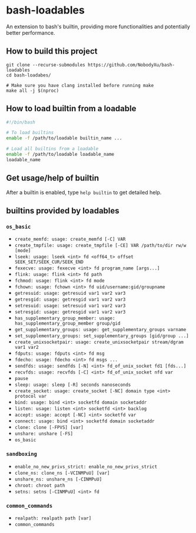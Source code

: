 # bash-loadables

An extension to bash's builtin, providing more functionalities and potentially better performance.

## How to build this project

```
git clone --recurse-submodules https://github.com/NobodyXu/bash-loadables
cd bash-loadabes/

# Make sure you have clang installed before running make
make all -j $(nproc)
```

## How to load builtin from a loadable

```bash
#!/bin/bash

# To load builtins
enable -f /path/to/loadable builtin_name ...

# Load all builtins from a loadable
enable -f /path/to/loadable loadable_name
loadable_name
```

## Get usage/help of builtin

After a builtin is enabled, type `help builtin` to get detailed help.

## builtins provided by loadables

### `os_basic`

 - `create_memfd: usage: create_memfd [-C] VAR`
 - `create_tmpfile: usage: create_tmpfile [-CE] VAR /path/to/dir rw/w [mode]`
 - `lseek: usage: lseek <int> fd <off64_t> offset SEEK_SET/SEEK_CUR/SEEK_END`
 - `fexecve: usage: fexecve <int> fd program_name [args...]`
 - `flink: usage: flink <int> fd path`
 - `fchmod: usage: flink <int> fd mode`
 - `fchown: usage: fchown <int> fd uid/username:gid/groupname`
 - `getresuid: usage: getresuid var1 var2 var3`
 - `getresgid: usage: getresgid var1 var2 var3`
 - `setresuid: usage: setresuid var1 var2 var3`
 - `setresgid: usage: getresgid var1 var2 var3`
 - `has_supplementary_group_member: usage: has_supplementary_group_member group/gid`
 - `get_supplementary_groups: usage: get_supplementary_groups varname`
 - `set_supplementary_groups: set_supplementary_groups [gid/group ...]`
 - `create_unixsocketpair: usage: create_unixsocketpair stream/dgram var1 var2`
 - `fdputs: usage: fdputs <int> fd msg`
 - `fdecho: usage: fdecho <int> fd msgs ...`
 - `sendfds: usage: sendfds [-N] <int> fd_of_unix_socket fd1 [fds...]`
 - `recvfds: usage: recvfds [-C] <int> fd_of_unix_socket nfd var`
 - `pause`
 - `sleep: usage: sleep [-R] seconds nanoseconds`
 - `create_socket: usage: create_socket [-NC] domain type <int> protocol var`
 - `bind: usage: bind <int> socketfd domain socketaddr`
 - `listen: usage: listen <int> socketfd <int> backlog`
 - `accept: usage: accept [-NC] <int> socketfd var`
 - `connect: usage: bind <int> socketfd domain socketaddr`
 - `clone: clone [-FPVS] [var]`
 - `unshare: unshare [-FS]`
 - `os_basic`

### `sandboxing`

 - `enable_no_new_privs_strict: enable_no_new_privs_strict`
 - `clone_ns: clone_ns [-VCINMPuU] [var]`
 - `unshare_ns: unshare_ns [-CINMPuU]`
 - `chroot: chroot path`
 - `setns: setns [-CINMPuU] <int> fd`

### `common_commands`

 - `realpath: realpath path [var]`
 - `common_commands`
